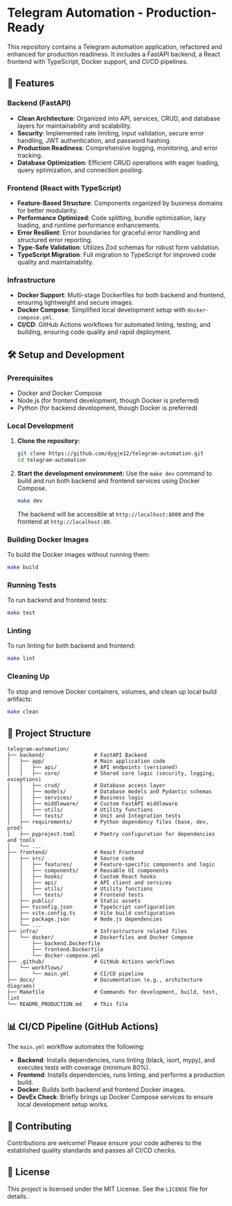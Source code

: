 # Telegram Automation - Production-Ready

This repository contains a Telegram automation application, refactored and enhanced for production readiness. It includes a FastAPI backend, a React frontend with TypeScript, Docker support, and CI/CD pipelines.

## 🚀 Features

### Backend (FastAPI)
- **Clean Architecture**: Organized into API, services, CRUD, and database layers for maintainability and scalability.
- **Security**: Implemented rate limiting, input validation, secure error handling, JWT authentication, and password hashing.
- **Production Readiness**: Comprehensive logging, monitoring, and error tracking.
- **Database Optimization**: Efficient CRUD operations with eager loading, query optimization, and connection pooling.

### Frontend (React with TypeScript)
- **Feature-Based Structure**: Components organized by business domains for better modularity.
- **Performance Optimized**: Code splitting, bundle optimization, lazy loading, and runtime performance enhancements.
- **Error Resilient**: Error boundaries for graceful error handling and structured error reporting.
- **Type-Safe Validation**: Utilizes Zod schemas for robust form validation.
- **TypeScript Migration**: Full migration to TypeScript for improved code quality and maintainability.

### Infrastructure
- **Docker Support**: Multi-stage Dockerfiles for both backend and frontend, ensuring lightweight and secure images.
- **Docker Compose**: Simplified local development setup with `docker-compose.yml`.
- **CI/CD**: GitHub Actions workflows for automated linting, testing, and building, ensuring code quality and rapid deployment.

## 🛠️ Setup and Development

### Prerequisites
- Docker and Docker Compose
- Node.js (for frontend development, though Docker is preferred)
- Python (for backend development, though Docker is preferred)

### Local Development

1.  **Clone the repository:**
    ```bash
    git clone https://github.com/dygje12/telegram-automation.git
    cd telegram-automation
    ```

2.  **Start the development environment:**
    Use the `make dev` command to build and run both backend and frontend services using Docker Compose.
    ```bash
    make dev
    ```
    The backend will be accessible at `http://localhost:8000` and the frontend at `http://localhost:80`.

### Building Docker Images

To build the Docker images without running them:

```bash
make build
```

### Running Tests

To run backend and frontend tests:

```bash
make test
```

### Linting

To run linting for both backend and frontend:

```bash
make lint
```

### Cleaning Up

To stop and remove Docker containers, volumes, and clean up local build artifacts:

```bash
make clean
```

## 📁 Project Structure

```
telegram-automation/
├── backend/                # FastAPI Backend
│   ├── app/                # Main application code
│   │   ├── api/            # API endpoints (versioned)
│   │   ├── core/           # Shared core logic (security, logging, exceptions)
│   │   ├── crud/           # Database access layer
│   │   ├── models/         # Database models and Pydantic schemas
│   │   ├── services/       # Business logic
│   │   ├── middleware/     # Custom FastAPI middleware
│   │   ├── utils/          # Utility functions
│   │   └── tests/          # Unit and Integration tests
│   ├── requirements/       # Python dependency files (base, dev, prod)
│   ├── pyproject.toml      # Poetry configuration for dependencies and tools
│   └── ...
├── frontend/               # React Frontend
│   ├── src/                # Source code
│   │   ├── features/       # Feature-specific components and logic
│   │   ├── components/     # Reusable UI components
│   │   ├── hooks/          # Custom React hooks
│   │   ├── api/            # API client and services
│   │   ├── utils/          # Utility functions
│   │   └── tests/          # Frontend tests
│   ├── public/             # Static assets
│   ├── tsconfig.json       # TypeScript configuration
│   ├── vite.config.ts      # Vite build configuration
│   ├── package.json        # Node.js dependencies
│   └── ...
├── infra/                  # Infrastructure related files
│   └── docker/             # Dockerfiles and Docker Compose
│       ├── backend.Dockerfile
│       ├── frontend.Dockerfile
│       └── docker-compose.yml
├── .github/                # GitHub Actions workflows
│   └── workflows/
│       └── main.yml        # CI/CD pipeline
├── docs/                   # Documentation (e.g., architecture diagrams)
├── Makefile                # Commands for development, build, test, lint
└── README_PRODUCTION.md    # This file
```

## 📊 CI/CD Pipeline (GitHub Actions)

The `main.yml` workflow automates the following:

-   **Backend**: Installs dependencies, runs linting (black, isort, mypy), and executes tests with coverage (minimum 80%).
-   **Frontend**: Installs dependencies, runs linting, and performs a production build.
-   **Docker**: Builds both backend and frontend Docker images.
-   **DevEx Check**: Briefly brings up Docker Compose services to ensure local development setup works.

## 🤝 Contributing

Contributions are welcome! Please ensure your code adheres to the established quality standards and passes all CI/CD checks.

## 📄 License

This project is licensed under the MIT License. See the `LICENSE` file for details.


